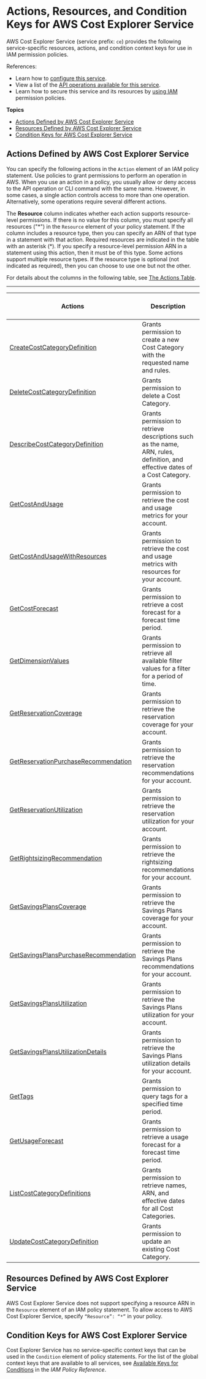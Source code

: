 # Actions, Resources, and Condition Keys for AWS Cost Explorer Service<a name="list_awscostexplorerservice"></a>

AWS Cost Explorer Service \(service prefix: `ce`\) provides the following service\-specific resources, actions, and condition context keys for use in IAM permission policies\.

References:
+ Learn how to [configure this service](https://docs.aws.amazon.com/awsaccountbilling/latest/aboutv2/cost-explorer-what-is.html)\.
+ View a list of the [API operations available for this service](https://docs.aws.amazon.com/aws-cost-management/latest/APIReference/API_Operations_AWS_Cost_Explorer_Service.html)\.
+ Learn how to secure this service and its resources by [using IAM](https://docs.aws.amazon.com/awsaccountbilling/latest/aboutv2/cost-explorer-access.html) permission policies\.

**Topics**
+ [Actions Defined by AWS Cost Explorer Service](#awscostexplorerservice-actions-as-permissions)
+ [Resources Defined by AWS Cost Explorer Service](#awscostexplorerservice-resources-for-iam-policies)
+ [Condition Keys for AWS Cost Explorer Service](#awscostexplorerservice-policy-keys)

## Actions Defined by AWS Cost Explorer Service<a name="awscostexplorerservice-actions-as-permissions"></a>

You can specify the following actions in the `Action` element of an IAM policy statement\. Use policies to grant permissions to perform an operation in AWS\. When you use an action in a policy, you usually allow or deny access to the API operation or CLI command with the same name\. However, in some cases, a single action controls access to more than one operation\. Alternatively, some operations require several different actions\.

The **Resource** column indicates whether each action supports resource\-level permissions\. If there is no value for this column, you must specify all resources \("\*"\) in the `Resource` element of your policy statement\. If the column includes a resource type, then you can specify an ARN of that type in a statement with that action\. Required resources are indicated in the table with an asterisk \(\*\)\. If you specify a resource\-level permission ARN in a statement using this action, then it must be of this type\. Some actions support multiple resource types\. If the resource type is optional \(not indicated as required\), then you can choose to use one but not the other\.

For details about the columns in the following table, see [The Actions Table](reference_policies_actions-resources-contextkeys.md#actions_table)\.


****  

| Actions | Description | Access Level | Resource Types \(\*required\) | Condition Keys | Dependent Actions | 
| --- | --- | --- | --- | --- | --- | 
|   [ CreateCostCategoryDefinition ](https://docs.aws.amazon.com/aws-cost-management/latest/APIReference/API_CreateCostCategoryDefinition.html)  | Grants permission to create a new Cost Category with the requested name and rules\. | Write |  |  |  | 
|   [ DeleteCostCategoryDefinition ](https://docs.aws.amazon.com/aws-cost-management/latest/APIReference/API_DeleteCostCategoryDefinition.html)  | Grants permission to delete a Cost Category\. | Write |  |  |  | 
|   [ DescribeCostCategoryDefinition ](https://docs.aws.amazon.com/aws-cost-management/latest/APIReference/API_DescribeCostCategoryDefinition.html)  | Grants permission to retrieve descriptions such as the name, ARN, rules, definition, and effective dates of a Cost Category\. | Read |  |  |  | 
|   [ GetCostAndUsage ](https://docs.aws.amazon.com/aws-cost-management/latest/APIReference/API_GetCostAndUsage.html)  | Grants permission to retrieve the cost and usage metrics for your account\. | Read |  |  |  | 
|   [ GetCostAndUsageWithResources ](https://docs.aws.amazon.com/aws-cost-management/latest/APIReference/API_GetCostAndUsageWithResources.html)  | Grants permission to retrieve the cost and usage metrics with resources for your account\. | Read |  |  |  | 
|   [ GetCostForecast ](https://docs.aws.amazon.com/aws-cost-management/latest/APIReference/API_GetCostForecast.html)  | Grants permission to retrieve a cost forecast for a forecast time period\. | Read |  |  |  | 
|   [ GetDimensionValues ](https://docs.aws.amazon.com/aws-cost-management/latest/APIReference/API_GetDimensionValues.html)  | Grants permission to retrieve all available filter values for a filter for a period of time\. | Read |  |  |  | 
|   [ GetReservationCoverage ](https://docs.aws.amazon.com/aws-cost-management/latest/APIReference/API_GetReservationCoverage.html)  | Grants permission to retrieve the reservation coverage for your account\. | Read |  |  |  | 
|   [ GetReservationPurchaseRecommendation ](https://docs.aws.amazon.com/aws-cost-management/latest/APIReference/API_GetReservationPurchaseRecommendation.html)  | Grants permission to retrieve the reservation recommendations for your account\. | Read |  |  |  | 
|   [ GetReservationUtilization ](https://docs.aws.amazon.com/aws-cost-management/latest/APIReference/API_GetReservationUtilization.html)  | Grants permission to retrieve the reservation utilization for your account\. | Read |  |  |  | 
|   [ GetRightsizingRecommendation ](https://docs.aws.amazon.com/aws-cost-management/latest/APIReference/API_GetRightsizingRecommendation.html)  | Grants permission to retrieve the rightsizing recommendations for your account\. | Read |  |  |  | 
|   [ GetSavingsPlansCoverage ](https://docs.aws.amazon.com/aws-cost-management/latest/APIReference/API_GetSavingsPlansCoverage.html)  | Grants permission to retrieve the Savings Plans coverage for your account\. | Read |  |  |  | 
|   [ GetSavingsPlansPurchaseRecommendation ](https://docs.aws.amazon.com/aws-cost-management/latest/APIReference/API_GetSavingsPlansPurchaseRecommendation.html)  | Grants permission to retrieve the Savings Plans recommendations for your account\. | Read |  |  |  | 
|   [ GetSavingsPlansUtilization ](https://docs.aws.amazon.com/aws-cost-management/latest/APIReference/API_GetSavingsPlansUtilization.html)  | Grants permission to retrieve the Savings Plans utilization for your account\. | Read |  |  |  | 
|   [ GetSavingsPlansUtilizationDetails ](https://docs.aws.amazon.com/aws-cost-management/latest/APIReference/API_GetSavingsPlansUtilizationDetails.html)  | Grants permission to retrieve the Savings Plans utilization details for your account\. | Read |  |  |  | 
|   [ GetTags ](https://docs.aws.amazon.com/aws-cost-management/latest/APIReference/API_GetTags.html)  | Grants permission to query tags for a specified time period\. | Read |  |  |  | 
|   [ GetUsageForecast ](https://docs.aws.amazon.com/aws-cost-management/latest/APIReference/API_GetUsageForecast.html)  | Grants permission to retrieve a usage forecast for a forecast time period\. | Read |  |  |  | 
|   [ ListCostCategoryDefinitions ](https://docs.aws.amazon.com/aws-cost-management/latest/APIReference/API_ListCostCategoryDefinitions.html)  | Grants permission to retrieve names, ARN, and effective dates for all Cost Categories\. | List |  |  |  | 
|   [ UpdateCostCategoryDefinition ](https://docs.aws.amazon.com/aws-cost-management/latest/APIReference/API_UpdateCostCategoryDefinition.html)  | Grants permission to update an existing Cost Category\. | Write |  |  |  | 

## Resources Defined by AWS Cost Explorer Service<a name="awscostexplorerservice-resources-for-iam-policies"></a>

AWS Cost Explorer Service does not support specifying a resource ARN in the `Resource` element of an IAM policy statement\. To allow access to AWS Cost Explorer Service, specify `“Resource”: “*”` in your policy\.

## Condition Keys for AWS Cost Explorer Service<a name="awscostexplorerservice-policy-keys"></a>

Cost Explorer Service has no service\-specific context keys that can be used in the `Condition` element of policy statements\. For the list of the global context keys that are available to all services, see [Available Keys for Conditions](reference_policies_condition-keys.html#AvailableKeys) in the *IAM Policy Reference*\.